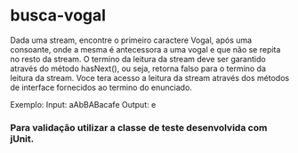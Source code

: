# busca-vogal

Dada uma stream, encontre o primeiro caractere Vogal, após uma consoante, onde a mesma é antecessora a uma vogal e que não se repita no resto da stream. O termino da leitura da stream deve ser garantido através do método hasNext(), ou seja, retorna falso para o termino da leitura da stream. Voce tera acesso a leitura da stream através dos métodos de interface fornecidos ao termino do enunciado.

Exemplo:
Input:  aAbBABacafe
Output: e

### Para validação utilizar a classe de teste desenvolvida com jUnit.